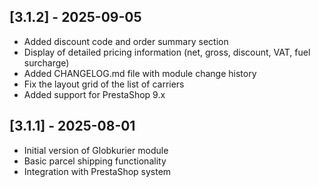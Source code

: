 
## [3.1.2] - 2025-09-05

+ Added discount code and order summary section
+ Display of detailed pricing information (net, gross, discount, VAT, fuel surcharge)
+ Added CHANGELOG.md file with module change history
+ Fix the layout grid of the list of carriers
+ Added support for PrestaShop 9.x

## [3.1.1] - 2025-08-01

+ Initial version of Globkurier module
+ Basic parcel shipping functionality
+ Integration with PrestaShop system